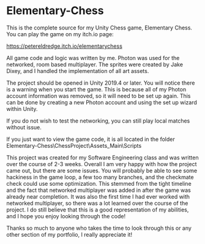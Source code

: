 # Elementary-Chess

This is the complete source for my Unity Chess game, Elementary Chess. You can play the game on my itch.io page:

https://petereldredge.itch.io/elementarychess

All game code and logic was written by me. Photon was used for the networked, room based multiplayer.
The sprites were created by Jake Dixey, and I handled the implementation of all art assets.

The project should be opened in Unity 2019.4 or later. You will notice there is a warning when you start the game.
This is because all of my Photon account information was removed, so it will need to be set up again. This can be done
by creating a new Photon account and using the set up wizard within Unity.

If you do not wish to test the networking, you can still play local matches without issue.

If you just want to view the game code, it is all located in the folder Elementary-Chess\ChessProject\Assets\_Main\Scripts

This project was created for my Software Engineering class and was written over the course of 2-3 weeks. Overall I am very happy with
how the project came out, but there are some issues. You will probably be able to see some hackiness in the game loop, a few too many 
branches, and the checkmate check could use some optimization. This stemmed from the tight timeline and the fact that networked 
multiplayer was added in after the game was already near completion. It was also the first time I had ever worked with networked 
multiplayer, so there was a lot learned over the course of the project. I do still believe that this is a good representation of my 
abilities, and I hope you enjoy looking through the code!

Thanks so much to anyone who takes the time to look through this or any other section of my portfolio, I really appreciate it!
